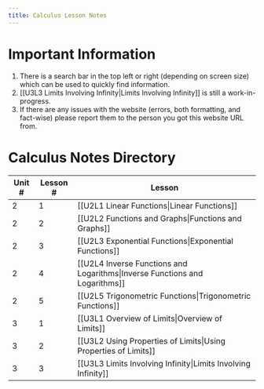 ```yaml
---
title: Calculus Lesson Notes
---
```


# Important Information
1. There is a search bar in the top left or right (depending on screen size) which can be used to quickly find information.
2. [[U3L3 Limits Involving Infinity\|Limits Involving Infinity]] is still a work-in-progress.
3. If there are any issues with the website (errors, both formatting, and fact-wise) please report them to the person you got this website URL from.

# Calculus Notes Directory
| Unit # | Lesson # | Lesson                                                                      |
| ------ | -------- | --------------------------------------------------------------------------- |
| 2      | 1        | [[U2L1 Linear Functions\|Linear Functions]]                                 |
| 2      | 2        | [[U2L2 Functions and Graphs\|Functions and Graphs]]                         |
| 2      | 3        | [[U2L3 Exponential Functions\|Exponential Functions]]                       |
| 2      | 4        | [[U2L4 Inverse Functions and Logarithms\|Inverse Functions and Logarithms]] |
| 2      | 5        | [[U2L5 Trigonometric Functions\|Trigonometric Functions]]                   |
| 3      | 1        | [[U3L1 Overview of Limits\|Overview of Limits]]                             |
| 3      | 2        | [[U3L2 Using Properties of Limits\|Using Properties of Limits]]             |
| 3      | 3        | [[U3L3 Limits Involving Infinity\|Limits Involving Infinity]]               |

